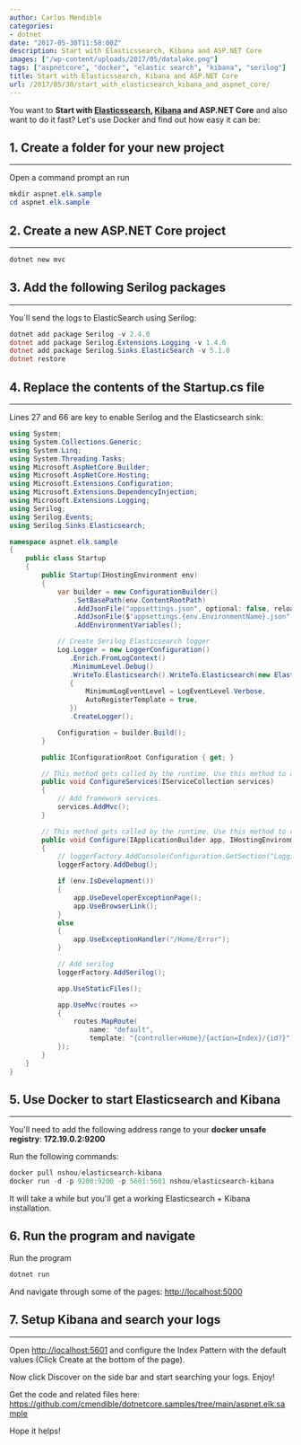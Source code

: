 ```yaml
---
author: Carlos Mendible
categories:
- dotnet
date: "2017-05-30T11:58:00Z"
description: Start with Elasticssearch, Kibana and ASP.NET Core
images: ["/wp-content/uploads/2017/05/datalake.png"]
tags: ["aspnetcore", "docker", "elastic search", "kibana", "serilog"]
title: Start with Elasticssearch, Kibana and ASP.NET Core
url: /2017/05/30/start_with_elasticsearch_kibana_and_aspnet_core/
---
```

You want to **Start with <a href="https://www.elastic.co/products/elasticsearch" target="_blank">Elasticssearch</a>, <a href="https://www.elastic.co/products/kibana" target="_blank">Kibana</a> and ASP.NET Core** and also want to do it fast? Let's use Docker and find out how easy it can be:

## 1. Create a folder for your new project
---

Open a command prompt an run 
    
``` powershell
mkdir aspnet.elk.sample
cd aspnet.elk.sample
```
## 2. Create a new ASP.NET Core project
--- 

``` powershell
dotnet new mvc
```

## 3. Add the following Serilog packages
---
You´ll send the logs to ElasticSearch using Serilog:

    
``` powershell
dotnet add package Serilog -v 2.4.0
dotnet add package Serilog.Extensions.Logging -v 1.4.0
dotnet add package Serilog.Sinks.ElasticSearch -v 5.1.0
dotnet restore
```

## 4. Replace the contents of the Startup.cs file
---
Lines 27 and 66 are key to enable Serilog and the Elasticsearch sink:

    
``` csharp
using System;
using System.Collections.Generic;
using System.Linq;
using System.Threading.Tasks;
using Microsoft.AspNetCore.Builder;
using Microsoft.AspNetCore.Hosting;
using Microsoft.Extensions.Configuration;
using Microsoft.Extensions.DependencyInjection;
using Microsoft.Extensions.Logging;
using Serilog;
using Serilog.Events;
using Serilog.Sinks.Elasticsearch;

namespace aspnet.elk.sample
{
    public class Startup
    {
        public Startup(IHostingEnvironment env)
        {
            var builder = new ConfigurationBuilder()
                .SetBasePath(env.ContentRootPath)
                .AddJsonFile("appsettings.json", optional: false, reloadOnChange: true)
                .AddJsonFile($"appsettings.{env.EnvironmentName}.json", optional: true)
                .AddEnvironmentVariables();

            // Create Serilog Elasticsearch logger
            Log.Logger = new LoggerConfiguration()
               .Enrich.FromLogContext()
               .MinimumLevel.Debug()
               .WriteTo.Elasticsearch().WriteTo.Elasticsearch(new ElasticsearchSinkOptions(new Uri("http://localhost:9200"))
               {
                   MinimumLogEventLevel = LogEventLevel.Verbose,
                   AutoRegisterTemplate = true,
               })
               .CreateLogger();

            Configuration = builder.Build();
        }

        public IConfigurationRoot Configuration { get; }

        // This method gets called by the runtime. Use this method to add services to the container.
        public void ConfigureServices(IServiceCollection services)
        {
            // Add framework services.
            services.AddMvc();
        }

        // This method gets called by the runtime. Use this method to configure the HTTP request pipeline.
        public void Configure(IApplicationBuilder app, IHostingEnvironment env, ILoggerFactory loggerFactory)
        {
            // loggerFactory.AddConsole(Configuration.GetSection("Logging"));
            loggerFactory.AddDebug();

            if (env.IsDevelopment())
            {
                app.UseDeveloperExceptionPage();
                app.UseBrowserLink();
            }
            else
            {
                app.UseExceptionHandler("/Home/Error");
            }

            // Add serilog
            loggerFactory.AddSerilog();

            app.UseStaticFiles();

            app.UseMvc(routes =>
            {
                routes.MapRoute(
                    name: "default",
                    template: "{controller=Home}/{action=Index}/{id?}");
            });
        }
    }
}
```

## 5. Use Docker to start Elasticsearch and Kibana
---
You'll need to add the following address range to your **docker unsafe registry**: **172.19.0.2:9200**

Run the following commands:

    
``` powershell
docker pull nshou/elasticsearch-kibana
docker run -d -p 9200:9200 -p 5601:5601 nshou/elasticsearch-kibana
```
    
It will take a while but you'll get a working Elasticsearch + Kibana installation.
      
## 6. Run the program and navigate
Run the program 
          
``` powershell
dotnet run
```

And navigate through some of the pages: <a href="http://localhost:5000" target="_blank">http://localhost:5000</a>
            
## 7. Setup Kibana and search your logs
---            
Open <a href="http://localhost:5601" target="_blank">http://localhost:5601</a> and configure the Index Pattern with the default values (Click Create at the bottom of the page).

Now click Discover on the side bar and start searching your logs. Enjoy!
            
Get the code and related files here: <a href="https://github.com/cmendible/dotnetcore.samples/tree/main/aspnet.elk.sample"  target="_blank">https://github.com/cmendible/dotnetcore.samples/tree/main/aspnet.elk.sample</a>     
        
Hope it helps!